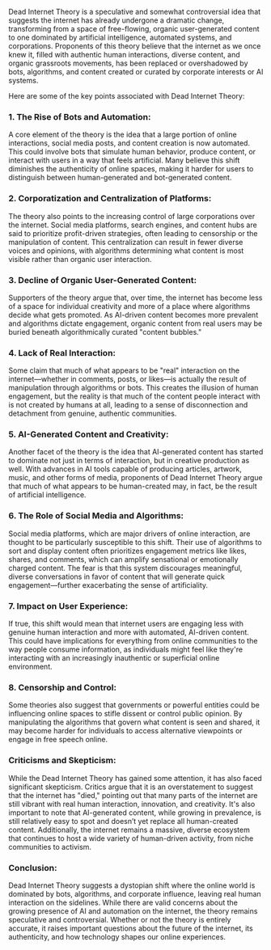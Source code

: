 Dead Internet Theory is a speculative and somewhat controversial idea that suggests the internet has already undergone a dramatic change, transforming from a space of free-flowing, organic user-generated content to one dominated by artificial intelligence, automated systems, and corporations. Proponents of this theory believe that the internet as we once knew it, filled with authentic human interactions, diverse content, and organic grassroots movements, has been replaced or overshadowed by bots, algorithms, and content created or curated by corporate interests or AI systems.

Here are some of the key points associated with Dead Internet Theory:

### 1. **The Rise of Bots and Automation:**

A core element of the theory is the idea that a large portion of online interactions, social media posts, and content creation is now automated. This could involve bots that simulate human behavior, produce content, or interact with users in a way that feels artificial. Many believe this shift diminishes the authenticity of online spaces, making it harder for users to distinguish between human-generated and bot-generated content.

### 2. **Corporatization and Centralization of Platforms:**

The theory also points to the increasing control of large corporations over the internet. Social media platforms, search engines, and content hubs are said to prioritize profit-driven strategies, often leading to censorship or the manipulation of content. This centralization can result in fewer diverse voices and opinions, with algorithms determining what content is most visible rather than organic user interaction.

### 3. **Decline of Organic User-Generated Content:**

Supporters of the theory argue that, over time, the internet has become less of a space for individual creativity and more of a place where algorithms decide what gets promoted. As AI-driven content becomes more prevalent and algorithms dictate engagement, organic content from real users may be buried beneath algorithmically curated "content bubbles."

### 4. **Lack of Real Interaction:**

Some claim that much of what appears to be "real" interaction on the internet—whether in comments, posts, or likes—is actually the result of manipulation through algorithms or bots. This creates the illusion of human engagement, but the reality is that much of the content people interact with is not created by humans at all, leading to a sense of disconnection and detachment from genuine, authentic communities.

### 5. **AI-Generated Content and Creativity:**

Another facet of the theory is the idea that AI-generated content has started to dominate not just in terms of interaction, but in creative production as well. With advances in AI tools capable of producing articles, artwork, music, and other forms of media, proponents of Dead Internet Theory argue that much of what appears to be human-created may, in fact, be the result of artificial intelligence.

### 6. **The Role of Social Media and Algorithms:**

Social media platforms, which are major drivers of online interaction, are thought to be particularly susceptible to this shift. Their use of algorithms to sort and display content often prioritizes engagement metrics like likes, shares, and comments, which can amplify sensational or emotionally charged content. The fear is that this system discourages meaningful, diverse conversations in favor of content that will generate quick engagement—further exacerbating the sense of artificiality.

### 7. **Impact on User Experience:**

If true, this shift would mean that internet users are engaging less with genuine human interaction and more with automated, AI-driven content. This could have implications for everything from online communities to the way people consume information, as individuals might feel like they're interacting with an increasingly inauthentic or superficial online environment.

### 8. **Censorship and Control:**

Some theories also suggest that governments or powerful entities could be influencing online spaces to stifle dissent or control public opinion. By manipulating the algorithms that govern what content is seen and shared, it may become harder for individuals to access alternative viewpoints or engage in free speech online.

### Criticisms and Skepticism:

While the Dead Internet Theory has gained some attention, it has also faced significant skepticism. Critics argue that it is an overstatement to suggest that the internet has "died," pointing out that many parts of the internet are still vibrant with real human interaction, innovation, and creativity. It's also important to note that AI-generated content, while growing in prevalence, is still relatively easy to spot and doesn’t yet replace all human-created content. Additionally, the internet remains a massive, diverse ecosystem that continues to host a wide variety of human-driven activity, from niche communities to activism.

### Conclusion:

Dead Internet Theory suggests a dystopian shift where the online world is dominated by bots, algorithms, and corporate influence, leaving real human interaction on the sidelines. While there are valid concerns about the growing presence of AI and automation on the internet, the theory remains speculative and controversial. Whether or not the theory is entirely accurate, it raises important questions about the future of the internet, its authenticity, and how technology shapes our online experiences.